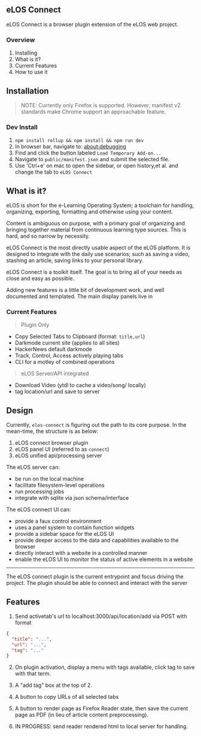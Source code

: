 ## eLOS Connect

eLOS Connect is a browser plugin extension of the eLOS web project.

### Overview

1. Installing
2. What is it?
3. Current Features
4. How to use it

## Installation

> NOTE: Currently only Firefox is supported.
> However, manifest v2 standards make Chrome support an approachable feature.

### Dev Install
1. `npm install rollup && npm install && npm run dev`
2. In browser bar, navigate to: [about:debugging](about:debugging#/runtime/this-firefox)
3. Find and click the button labeled `Load Temporary Add-on...`
4. Navigate to `public/manifest.json` and submit the selected file.
5. Use 'Ctrl+e' on mac to open the sidebar, or open history,et al. and change the tab to `eLOS Connect`

## What is it?

eLOS is short for the e-Learning Operating System; a toolchain for handling, organizing, exporting, formatting and otherwise using your content.

Content is ambiguous on purpose, with a primary goal of organizing and bringing together material from continuous learning type sources. This is hard, and so narrow by necessity.

eLOS Connect is the most directly usable aspect of the eLOS platform. It is designed to integrate with the daily use scenarios; such as saving a video, stashing an article, saving links to your personal library.

eLOS Connect is a toolkit itself. The goal is to bring all of your needs as close and easy as possible.

Adding new features is a little bit of development work, and well documented and templated. The main display panels live in

### Current Features

> Plugin Only

- Copy Selected Tabs to Clipboard (format: `title,url`)
- Darkmode current site (applies to all sites)
- HackerNews default darkmode
- Track, Control, Access actively playing tabs
- CLI for a motley of combined operations

> eLOS Server/API integrated

- Download Video (ytdl to cache a video/song/ locally)
- tag location/url and save to server

## Design

Currently, `elos-connect` is figuring out the path to its core purpose.
In the mean-time, the structure is as below:

1. eLOS connect browser plugin
2. eLOS panel UI (referred to as `connect`)
3. eLOS unified api/processing server

The eLOS server can:

- be run on the local machine
- facilitate filesystem-level operations
- run processing jobs
- integrate with sqlite via json schema/interface

The eLOS connect UI can:

- provide a faux control environment
- uses a panel system to contain function widgets
- provide a sidebar space for the eLOS UI
- provide deeper access to the data and capabilities available to the browser
- directly interact with a website in a controlled manner
- enable the eLOS UI to monitor the status of active elements in a website

---

The eLOS connect plugin is the current entrypoint and focus driving the project.
The plugin should be able to connect and interact with the server

## Features

1. Send activetab's url to localhost:3000/api/location/add via POST with format

```json
{
  "title": "...",
  "url": "...",
  "tag": "..."
}
```

2. On plugin activation, display a menu with tags available, click tag to save with that term.

3. A "add tag" box at the top of 2.

4. A button to copy URLs of all selected tabs

5. A button to render page as Firefox Reader state, then save the current page as PDF (in lieu of article content preprocessing).

6. IN PROGRESS: send reader rendered html to local server for handling.
